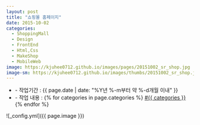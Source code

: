 ```yaml
---
layout: post
title: "쇼핑몰 홈페이지"
date: 2015-10-02
categories:
  - ShoppingMall
  - Design
  - FrontEnd
  - Html,Css
  - MakeShop
  - MobileWeb
image: https://kjuhee0712.github.io/images/pages/20151002_sr_shop.jpg
image-sm: https://kjuhee0712.github.io/images/thumbs/20151002_sr_shop.jpg
---
```


<ul class="inform">
	<li class="preview__date" itemprop="datePublished" datetime="{{ page.date | date_to_xmlschema }}">- 작업기간 : {{ page.date | date: "%Y년 %-m부터 약 %-d개월 이내" }}</li>
	<li class="preview__catetory" itemprop="catetory">- 작업 내용 :
		{% for categories in page.categories %}
           <a href="/category/{{ categories }}/">#{{ categories }}</a>     
      	{% endfor %}</li>
</ul>

![_config.yml]({{ page.image }})


